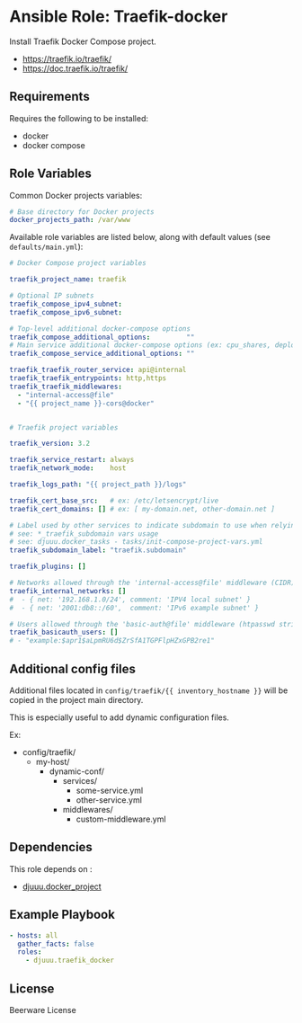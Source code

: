 Ansible Role: Traefik-docker
============================

Install Traefik Docker Compose project.

- https://traefik.io/traefik/
- https://doc.traefik.io/traefik/

Requirements
------------

Requires the following to be installed:
- docker
- docker compose

Role Variables
--------------

Common Docker projects variables:

```yaml
# Base directory for Docker projects
docker_projects_path: /var/www
```

Available role variables are listed below, along with default values (see `defaults/main.yml`):

```yaml
# Docker Compose project variables

traefik_project_name: traefik

# Optional IP subnets
traefik_compose_ipv4_subnet:
traefik_compose_ipv6_subnet:

# Top-level additional docker-compose options
traefik_compose_additional_options:         ""
# Main service additional docker-compose options (ex: cpu_shares, deploy, ...)
traefik_compose_service_additional_options: ""

traefik_traefik_router_service: api@internal
traefik_traefik_entrypoints: http,https
traefik_traefik_middlewares:
  - "internal-access@file"
  - "{{ project_name }}-cors@docker"


# Traefik project variables

traefik_version: 3.2

traefik_service_restart: always
traefik_network_mode:    host

traefik_logs_path: "{{ project_path }}/logs"

traefik_cert_base_src:   # ex: /etc/letsencrypt/live
traefik_cert_domains: [] # ex: [ my-domain.net, other-domain.net ]

# Label used by other services to indicate subdomain to use when relying on default routing
# see: *_traefik_subdomain vars usage
# see: djuuu.docker_tasks - tasks/init-compose-project-vars.yml
traefik_subdomain_label: "traefik.subdomain"

traefik_plugins: []

# Networks allowed through the 'internal-access@file' middleware (CIDR)
traefik_internal_networks: []
#  - { net: '192.168.1.0/24', comment: 'IPV4 local subnet' }
#  - { net: '2001:db8::/60',  comment: 'IPv6 example subnet' }

# Users allowed through the 'basic-auth@file' middleware (htpasswd strings)
traefik_basicauth_users: []
# - "example:$apr1$aLpmRU6d$ZrSfA1TGPFlpHZxGPB2re1"
```

Additional config files
-----------------------

Additional files located in `config/traefik/{{ inventory_hostname }}` will be copied in the project main directory.

This is especially useful to add dynamic configuration files.

Ex:
- config/traefik/
  - my-host/
    - dynamic-conf/
      - services/
        - some-service.yml
        - other-service.yml
      - middlewares/
        - custom-middleware.yml

Dependencies
------------

This role depends on :
- [djuuu.docker_project](https://github.com/Djuuu/ansible-role-docker-project)

Example Playbook
----------------

```yaml
- hosts: all
  gather_facts: false
  roles:
    - djuuu.traefik_docker
```

License
-------

Beerware License
